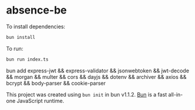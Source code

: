 # absence-be

To install dependencies:

```bash
bun install
```

To run:

```bash
bun run index.ts
```

bun add express-jwt && express-validator && jsonwebtoken && jwt-decode && morgan && multer && cors && dayjs && dotenv && archiver && axios && bcrypt && body-parser && cookie-parser

This project was created using `bun init` in bun v1.1.2. [Bun](https://bun.sh) is a fast all-in-one JavaScript runtime.
